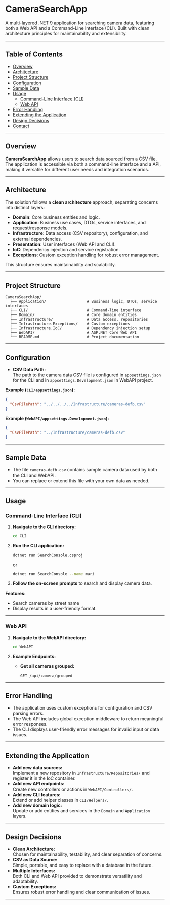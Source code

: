 # CameraSearchApp

A multi-layered .NET 9 application for searching camera data, featuring both a Web API and a Command-Line Interface (CLI). Built with clean architecture principles for maintainability and extensibility.

---

## Table of Contents

- [Overview](#overview)
- [Architecture](#architecture)
- [Project Structure](#project-structure)
- [Configuration](#configuration)
- [Sample Data](#sample-data)
- [Usage](#usage)
  - [Command-Line Interface (CLI)](#command-line-interface-cli)
  - [Web API](#web-api)
- [Error Handling](#error-handling)
- [Extending the Application](#extending-the-application)
- [Design Decisions](#design-decisions)
- [Contact](#contact)

---

## Overview

**CameraSearchApp** allows users to search data sourced from a CSV file. The application is accessible via both a command-line interface and a API, making it versatile for different user needs and integration scenarios.

---

## Architecture

The solution follows a **clean architecture** approach, separating concerns into distinct layers:

- **Domain**: Core business entities and logic.
- **Application**: Business use cases, DTOs, service interfaces, and request/response models.
- **Infrastructure**: Data access (CSV repository), configuration, and external dependencies.
- **Presentation**: User interfaces (Web API and CLI).
- **IoC**: Dependency injection and service registration.
- **Exceptions**: Custom exception handling for robust error management.

This structure ensures maintainability and scalability.

---

## Project Structure

```
CameraSearchApp/
  ├── Application/                  # Business logic, DTOs, service interfaces
  ├── CLI/                          # Command-line interface
  ├── Domain/                       # Core domain entities
  ├── Infrastructure/               # Data access, repositories
  ├── Infrastructure.Exceptions/    # Custom exceptions
  ├── Infrastructure.IoC/           # Dependency injection setup
  ├── WebAPI/                       # ASP.NET Core Web API
  └── README.md                     # Project documentation
```

---

## Configuration

- **CSV Data Path:**  
  The path to the camera data CSV file is configured in `appsettings.json` for the CLI and in `appsettings.Development.json` in WebAPI project.

**Example (`CLI/appsettings.json`):**
```json
{
  "CsvFilePath": "../../../../Infrastructure/cameras-defb.csv"
}
```

**Example (`WebAPI/appsettings.Development.json`):**
```json
{
  "CsvFilePath": "../Infrastructure/cameras-defb.csv"
}
```

---

## Sample Data

- The file `cameras-defb.csv` contains sample camera data used by both the CLI and WebAPI.
- You can replace or extend this file with your own data as needed.

---

## Usage

### Command-Line Interface (CLI)

1. **Navigate to the CLI directory:**
   ```sh
   cd CLI
   ```

2. **Run the CLI application:**
   ```sh
   dotnet run SearchConsole.csproj
   ```
   or
   ```sh
   dotnet run SearchConsole --name mari
   ```

4. **Follow the on-screen prompts** to search and display camera data.

**Features:**
- Search cameras by street name
- Display results in a user-friendly format.

---

### Web API

1. **Navigate to the WebAPI directory:**
   ```sh
   cd WebAPI
   ```

2. **Example Endpoints:**

   - **Get all cameras grouped:**
     ```
     GET /api/camera/grouped
     ```

---

## Error Handling

- The application uses custom exceptions for configuration and CSV parsing errors.
- The Web API includes global exception middleware to return meaningful error responses.
- The CLI displays user-friendly error messages for invalid input or data issues.

---

## Extending the Application

- **Add new data sources:**  
  Implement a new repository in `Infrastructure/Repositories/` and register it in the IoC container.
- **Add new API endpoints:**  
  Create new controllers or actions in `WebAPI/Controllers/`.
- **Add new CLI features:**  
  Extend or add helper classes in `CLI/Helpers/`.
- **Add new domain logic:**  
  Update or add entities and services in the `Domain` and `Application` layers.

---

## Design Decisions

- **Clean Architecture:**  
  Chosen for maintainability, testability, and clear separation of concerns.
- **CSV as Data Source:**  
  Simple, portable, and easy to replace with a database in the future.
- **Multiple Interfaces:**  
  Both CLI and Web API provided to demonstrate versatility and adaptability.
- **Custom Exceptions:**  
  Ensures robust error handling and clear communication of issues.

---
